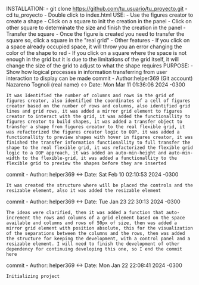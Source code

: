 INSTALLATION:
    - git clone https://github.com/tu_usuario/tu_proyecto.git
    - cd tu_proyecto
    - Double click to index.html
USE:
    - Use the figures creator to create a shape
        - Click on a square to init the creation in the panel
        - Click on other square to determinate the size and finish the creation in the panel
    - Transfer the square
        - Once the figure is created you need to transfer the square so, click a square in the "real grid"
    - Other features
        - If you click on a space already occupied space, it will throw you an error changing the color of the shape to red
        - If you click on a square where the space is not enough in the grid but it is due to the limitations of the grid itself, it will change the size of the grid to adjust to what the shape requires
PURPOSE:
    - Show how logical processes in information transferring from user interaction to display can be made
commit -
Author:helper369 (Git account) Nazareno Tognoli (real name) <->
Date:   Mon Mar 11 01:36:06 2024 -0300

    It was Identified the number of columns and rows in the grid of figures creator, also identified the coordinates of a cell of figures creator based on the number of rows and columns, also identified grid lines and grid rows, it was added a mirror grid element to figures creator to interact with the grid, it was added the functionallity to figures creator to build shapes, it was added a transfer object to transfer a shape from figures creator to the real flexible grid, it was refactorized the figures creator logic to OOP, it was added a functionallity to preview shapes with hover in figures creator, it was finished the transfer information functionallity to full transfer the shape to the real flexible grid, it was refactorized the flexible grid logic to a OOP approach, it was added an auto-min-height and auto-min-width to the flexible-grid, it was added a functionallity to the flexible grid to preview the shapes before they are inserted

commit -
Author: helper369 <->
Date:   Sat Feb 10 02:10:53 2024 -0300

    It was created the structure where will be placed the controls and the resizable element, also it was added the resizable element

commit -
Author: helper369 <->
Date:   Tue Jan 23 22:30:13 2024 -0300

    The ideas were clarified, then it was added a function that auto-increment the rows and columns of a grid element based on the space available and columns and rows of 50px of size, then was added a mirror grid element with position absolute, this for the visualization of the separations between the columns and the rows, then was added the structure for keeping the development, with a control panel and a resizable element. I will need to finish the development of other dependency for continuing developing this one, so I end the commit here

commit -
Author: helper369 <->
Date:   Mon Jan 22 22:08:41 2024 -0300

    Initializing project
